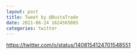 ```yaml
--- 
layout: post 
title: Tweet by @BustaTrade 
date: 2021-06-24 1624565085 
categories: twitter 
--- 
```

https://twitter.com/o/status/1408154124701548551